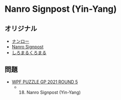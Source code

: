 # Nanro Signpost (Yin-Yang)

## オリジナル
- [ナンロー](nanro.md)
- [Nanro Signpost](nanro-signpost.md)
- [しろまるくろまる](yinyang.md)

## 問題
- [WPF PUZZLE GP 2021 ROUND 5](../questions/wpfpgp2021-5.md)
	- 18. Nanro Signpost (Yin-Yang)
